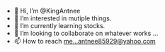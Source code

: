 - 👋 Hi, I’m @KingAntnee
- 👀 I’m interested in mutiple things.
- 🌱 I’m currently learning stocks.
- 💞️ I’m looking to collaborate on whatever works ...
- 📫 How to reach me...antnee85929@yahoo.com

<!---
KingAntnee/KingAntnee is a ✨ special ✨ repository because its `README.md` (this file) appears on your GitHub profile.
You can click the Preview link to take a look at your changes.
--->
